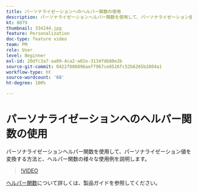 ```yaml
---
title: パーソナライゼーションへのヘルパー関数の使用
description: パーソナライゼーションヘルパー関数を使用して、パーソナライゼーション値を変換する方法と、ヘルパー関数の様々な使用例を説明します。
kt: 8079
thumbnail: 334244.jpg
feature: Personalization
doc-type: feature video
team: PM
role: User
level: Beginner
exl-id: 20dfc3a7-aa09-4ca2-a02e-3134fd680e2b
source-git-commit: 0422f806896aeff967ce8526fc52b6265b2804a1
workflow-type: ht
source-wordcount: '68'
ht-degree: 100%

---
```


# パーソナライゼーションへのヘルパー関数の使用

パーソナライゼーションヘルパー関数を使用して、パーソナライゼーション値を変換する方法と、ヘルパー関数の様々な使用例を説明します。

>[!VIDEO](https://video.tv.adobe.com/v/334244?quality=12)

[ヘルパー関数](https://experienceleague.adobe.com/docs/journey-optimizer/using/personalized-dynamic-content/personalization/build-expressions/functions/functions.html?lang=ja)について詳しくは、製品ガイドを参照してください。
